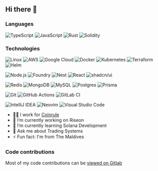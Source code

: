 ## Hi there 👋

### Languages
![TypeScript](https://img.shields.io/badge/-TypeScript-000?&logo=TypeScript)
![JavaScript](https://img.shields.io/badge/-JavaScript-000?&logo=JavaScript)
![Rust](https://img.shields.io/badge/-Rust-000?&logo=Rust)
![Solidity](https://img.shields.io/badge/-Solidity-000?&logo=Solidity)

### Technologies
![Linux](https://img.shields.io/badge/-Linux-000?&logo=Linux)
![AWS](https://img.shields.io/badge/AWS-000?logo=amazon-web-services&logoColor=white)
![Google Cloud](https://img.shields.io/badge/Google%20Cloud-000?logo=google-cloud)
![Docker](https://img.shields.io/badge/-Docker-000?&logo=Docker)
![Kubernetes](https://img.shields.io/badge/-Kubernetes-000?&logo=Kubernetes)
![Terraform](https://img.shields.io/badge/-Terraform-000?&logo=Terraform)
![Helm](https://img.shields.io/badge/-Helm-000?&logo=Helm)

![Node.js](https://img.shields.io/badge/-Node.js-000?&logo=node.js)
![Foundry](https://custom-icon-badges.demolab.com/badge/Foundry-000?logo=foundry)
![Nest](https://img.shields.io/badge/Nest.js-000?logo=nestjs)
![React](https://img.shields.io/badge/-React-000?&logo=React)
![shadcn/ui](https://img.shields.io/badge/shadcn%2Fui-000?logo=shadcnui)

![Redis](https://img.shields.io/badge/-Redis-000?&logo=Redis)
![MongoDB](https://img.shields.io/badge/-MongoDB-000?&logo=MongoDB)
![MySQL](https://img.shields.io/badge/MySQL-000?logo=mysql)
![Postgres](https://img.shields.io/badge/Postgres-000?logo=postgresql)
![Prisma](https://img.shields.io/badge/Prisma-000?logo=prisma)

![Git](https://img.shields.io/badge/Git-000?logo=git)
![GitHub Actions](https://img.shields.io/badge/GitHub_Actions-000?logo=github-actions)
![GitLab CI](https://img.shields.io/badge/GitLab%20CI-000?logo=gitlab)

![IntelliJ IDEA](https://img.shields.io/badge/IntelliJIDEA-000000.svg?logo=intellij-idea)
![Neovim](https://img.shields.io/badge/Neovim-000?logo=neovim)
![Visual Studio Code](https://custom-icon-badges.demolab.com/badge/Visual%20Studio%20Code-000?logo=vsc)


- 👨‍💻 I work for [Coinrule](https://coinrule.com)
- 🔭 I’m currently working on Riseon
- 🌱 I’m currently learning Solana Development
- 💬 Ask me about Trading Systems
- ⚡ Fun fact: I'm from The Maldives

### Code contributions
Most of my code contributions can be [viewed on Gitlab](https://gitlab.com/n3m6)
